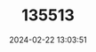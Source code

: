 ---
title: "135513"
category: "Coregonus renke"
draft: false
date: 2024-02-22 13:03:51
languages:
  German: ["Starnberger Renke"]
  English: ["Starnberg Whitefish"]
---